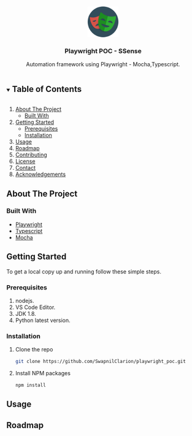 <!-- PROJECT LOGO -->
<br />
<p align="center">
  <a href="https://github.com/github_username/repo_name">
    <img src="images/logo.png" alt="Logo" width="80" height="80">
  </a>

  <h3 align="center">Playwright POC - SSense</h3>

  <p align="center">
    Automation framework using Playwright - Mocha,Typescript.
    <br />
  </p>
</p>



<!-- TABLE OF CONTENTS -->
<details open="open">
  <summary><h2 style="display: inline-block">Table of Contents</h2></summary>
  <ol>
    <li>
      <a href="#about-the-project">About The Project</a>
      <ul>
        <li><a href="#built-with">Built With</a></li>
      </ul>
    </li>
    <li>
      <a href="#getting-started">Getting Started</a>
      <ul>
        <li><a href="#prerequisites">Prerequisites</a></li>
        <li><a href="#installation">Installation</a></li>
      </ul>
    </li>
    <li><a href="#usage">Usage</a></li>
    <li><a href="#roadmap">Roadmap</a></li>
    <li><a href="#contributing">Contributing</a></li>
    <li><a href="#license">License</a></li>
    <li><a href="#contact">Contact</a></li>
    <li><a href="#acknowledgements">Acknowledgements</a></li>
  </ol>
</details>



<!-- ABOUT THE PROJECT -->
## About The Project

### Built With

* [Playwright](https://playwright.dev/)
* [Typescript](https://www.typescriptlang.org/)
* [Mocha](https://mochajs.org/)



## Getting Started

To get a local copy up and running follow these simple steps.

### Prerequisites
1. nodejs.
2. VS Code Editor.
3. JDK 1.8.
4. Python latest version.

### Installation

1. Clone the repo
   ```sh
   git clone https://github.com/SwapnilClarion/playwright_poc.git
   ```
2. Install NPM packages
   ```sh
   npm install
   ```


## Usage





<!-- ROADMAP -->
## Roadmap



